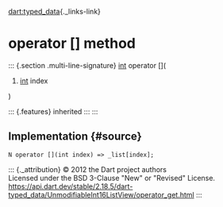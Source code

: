 [dart:typed\_data](../../dart-typed_data/dart-typed_data-library){._links-link}

operator \[\] method
====================

::: {.section .multi-line-signature}
[int](../../dart-core/int-class) operator \[\](

1.  [int](../../dart-core/int-class) index

)

::: {.features}
inherited
:::
:::

Implementation {#source}
--------------

``` {.language-dart data-language="dart"}
N operator [](int index) => _list[index];
```

::: {._attribution}
© 2012 the Dart project authors\
Licensed under the BSD 3-Clause \"New\" or \"Revised\" License.\
<https://api.dart.dev/stable/2.18.5/dart-typed_data/UnmodifiableInt16ListView/operator_get.html>
:::
